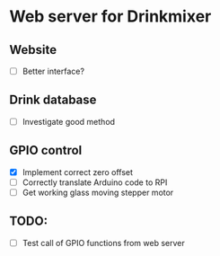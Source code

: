 # Web server for Drinkmixer

## Website

- [ ] Better interface?

## Drink database

- [ ] Investigate good method

## GPIO control

- [x] Implement correct zero offset
- [ ] Correctly translate Arduino code to RPI
- [ ] Get working glass moving stepper motor 

## TODO:

- [ ] Test call of GPIO functions from web server